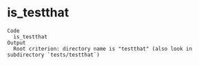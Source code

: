 # is_testthat

    Code
      is_testthat
    Output
      Root criterion: directory name is "testthat" (also look in subdirectory `tests/testthat`)

